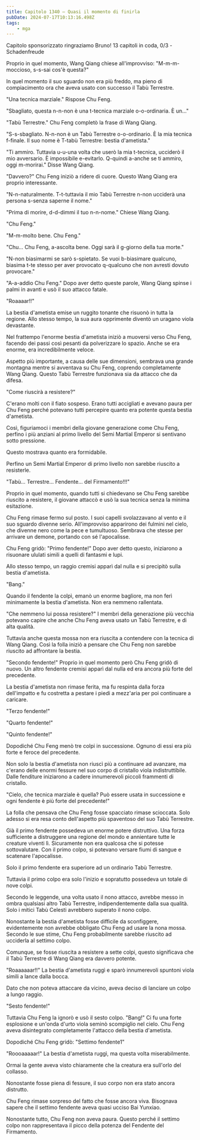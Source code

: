 ```yaml
---
title: Capitolo 1340 – Quasi il momento di finirla
pubDate: 2024-07-17T10:13:16.498Z
tags:
    - mga
---
```



Capitolo sponsorizzato ringraziamo Bruno!
13 capitoli in coda, 0/3
-Schadenfreude


Proprio in quel momento, Wang Qiang chiese all'improvviso: "M-m-m-moccioso, s-s-sai cos'è questa?"


In quel momento il suo sguardo non era più freddo, ma pieno di compiacimento ora che aveva usato con successo il Tabù Terrestre.


"Una tecnica marziale." Rispose Chu Feng.


"Sbagliato, questa n-n-non è una t-tecnica marziale o-o-ordinaria. È un..."


"Tabù Terrestre." Chu Feng completò la frase di Wang Qiang.


"S-s-sbagliato. N-n-non è un Tabù Terrestre o-o-ordinario. È la mia tecnica f-finale. Il suo nome è T-tabù Terrestre: bestia d'ametista."


"Ti ammiro. Tuttavia u-u-una volta che userò la mia t-tecnica, ucciderò il mio avversario. È impossibile e-evitarlo. Q-quindi a-anche se ti ammiro, oggi m-morirai." Disse Wang Qiang.


"Davvero?" Chu Feng iniziò a ridere di cuore. Questo Wang Qiang era proprio interessante.


"N-n-naturalmente. T-t-tuttavia il mio Tabù Terrestre n-non ucciderà una persona s-senza saperne il nome."


"Prima di morire, d-d-dimmi il tuo n-n-nome." Chiese Wang Qiang.


"Chu Feng."


"M-m-molto bene. Chu Feng."


"Chu... Chu Feng, a-ascolta bene. Oggi sarà il g-giorno della tua morte."


"N-non biasimarmi se sarò s-spietato. Se vuoi b-biasimare qualcuno, biasima t-te stesso per aver provocato q-qualcuno che non avresti dovuto provocare."


"A-a-addio Chu Feng." Dopo aver detto queste parole, Wang Qiang spinse i palmi in avanti e usò il suo attacco fatale.


"Roaaaar!!"


La bestia d'ametista emise un ruggito tonante che risuonò in tutta la regione. Allo stesso tempo, la sua aura opprimente diventò un uragano viola devastante.


Nel frattempo l'enorme bestia d'ametista iniziò a muoversi verso Chu Feng, facendo dei passi così pesanti da polverizzare lo spazio. Anche se era enorme, era incredibilmente veloce.


Aspetto più importante, a causa delle sue dimensioni, sembrava una grande montagna mentre si avventava su Chu Feng, coprendo completamente Wang Qiang. Questo Tabù Terrestre funzionava sia da attacco che da difesa.


"Come riuscirà a resistere?"


C'erano molti con il fiato sospeso. Erano tutti accigliati e avevano paura per Chu Feng perché potevano tutti percepire quanto era potente questa bestia d'ametista.


Così, figuriamoci i membri della giovane generazione come Chu Feng, perfino i più anziani al primo livello del Semi Martial Emperor si sentivano sotto pressione.


Questo mostrava quanto era formidabile.


Perfino un Semi Martial Emperor di primo livello non sarebbe riuscito a resisterle.


"Tabù... Terrestre... Fendente... del Firmamento!!!"


Proprio in quel momento, quando tutti si chiedevano se Chu Feng sarebbe riuscito a resistere, il giovane attaccò e usò la sua tecnica senza la minima esitazione.


Chu Feng rimase fermo sul posto. I suoi capelli svolazzavano al vento e il suo sguardo divenne serio. All'improvviso apparirono dei fulmini nel cielo, che divenne nero come la pece e tumultuoso. Sembrava che stesse per arrivare un demone, portando con sé l'apocalisse.


Chu Feng gridò: "Primo fendente!" Dopo aver detto questo, iniziarono a risuonare ululati simili a quelli di fantasmi e lupi.


Allo stesso tempo, un raggio cremisi apparì dal nulla e si precipitò sulla bestia d'ametista.


"Bang."


Quando il fendente la colpì, emanò un enorme bagliore, ma non ferì minimamente la bestia d'ametista. Non era nemmeno rallentata.


"Che nemmeno lui possa resistere?" I membri della generazione più vecchia potevano capire che anche Chu Feng aveva usato un Tabù Terrestre, e di alta qualità.


Tuttavia anche questa mossa non era riuscita a contendere con la tecnica di Wang Qiang. Così la folla iniziò a pensare che Chu Feng non sarebbe riuscito ad affrontare la bestia.


"Secondo fendente!" Proprio in quel momento però Chu Feng gridò di nuovo. Un altro fendente cremisi apparì dal nulla ed era ancora più forte del precedente.


La bestia d'ametista non rimase ferita, ma fu respinta dalla forza dell'impatto e fu costretta a pestare i piedi a mezz'aria per poi continuare a caricare.


"Terzo fendente!"


"Quarto fendente!"


"Quinto fendente!"


Dopodiché Chu Feng menò tre colpi in successione. Ognuno di essi era più forte e feroce del precedente.


Non solo la bestia d'ametista non riuscì più a continuare ad avanzare, ma c'erano delle enormi fessure nel suo corpo di cristallo viola indistruttibile. Dalle fenditure iniziarono a cadere innumerevoli piccoli frammenti di cristallo.


"Cielo, che tecnica marziale è quella? Può essere usata in successione e ogni fendente è più forte del precedente!"


La folla che pensava che Chu Feng fosse spacciato rimase scioccata. Solo adesso si era resa conto dell'aspetto più spaventoso del suo Tabù Terrestre.


Già il primo fendente possedeva un enorme potere distruttivo. Una forza sufficiente a distruggere una regione del mondo e annientare tutte le creature viventi lì. Sicuramente non era qualcosa che si potesse sottovalutare. Con il primo colpo, si potevano versare fiumi di sangue e scatenare l'apocalisse.


Solo il primo fendente era superiore ad un ordinario Tabù Terrestre.


Tuttavia il primo colpo era solo l'inizio e sopratutto possedeva un totale di nove colpi.


Secondo le leggende, una volta usato il nono attacco, avrebbe messo in ombra qualsiasi altro Tabù Terrestre, indipendentemente dalla sua qualità. Solo i mitici Tabù Celesti avrebbero superato il nono colpo.


Nonostante la bestia d'ametista fosse difficile da sconfiggere, evidentemente non avrebbe obbligato Chu Feng ad usare la nona mossa. Secondo le sue stime, Chu Feng probabilmente sarebbe riuscito ad ucciderla al settimo colpo.


Comunque, se fosse riuscita a resistere a sette colpi, questo significava che il Tabù Terrestre di Wang Qiang era davvero potente.


"Roaaaaaar!!" La bestia d'ametista ruggì e sparò innumerevoli spuntoni viola simili a lance dalla bocca.


Dato che non poteva attaccare da vicino, aveva deciso di lanciare un colpo a lungo raggio.


"Sesto fendente!"


Tuttavia Chu Feng la ignorò e usò il sesto colpo. "Bang!" Ci fu una forte esplosione e un'onda d'urto viola seminò scompiglio nel cielo. Chu Feng aveva disintegrato completamente l'attacco della bestia d'ametista.


Dopodiché Chu Feng gridò: "Settimo fendente1"


"Roooaaaaar!" La bestia d'ametista ruggì, ma questa volta miserabilmente.


Ormai la gente aveva visto chiaramente che la creatura era sull'orlo del collasso.


Nonostante fosse piena di fessure, il suo corpo non era stato ancora distrutto.


Chu Feng rimase sorpreso del fatto che fosse ancora viva. Bisognava sapere che il settimo fendente aveva quasi ucciso Bai Yunxiao.


Nonostante tutto, Chu Feng non aveva paura. Questo perché il settimo colpo non rappresentava il picco della potenza del Fendente del Firmamento.
                                


                                



